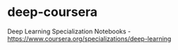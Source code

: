 # deep-coursera
Deep Learning Specialization Notebooks - https://www.coursera.org/specializations/deep-learning
